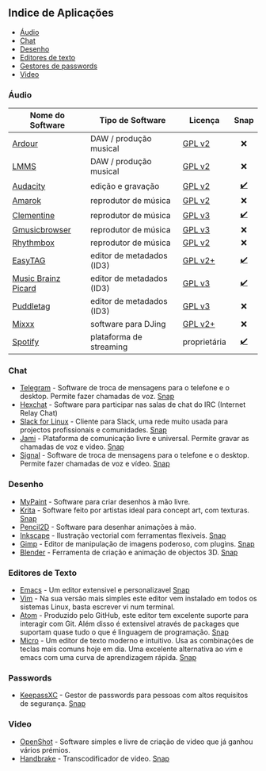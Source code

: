 ## Indice de Aplicações

- [Áudio](#áudio)
- [Chat](#chat)
- [Desenho](#desenho)
- [Editores de texto](#editores-de-texto)
- [Gestores de passwords](#passwords)
- [Video](#video)


### Áudio
Nome do Software | Tipo de Software | Licença | Snap
------------ | ------------- | ---------- | :-------:
[Ardour](https://ardour.org/) | DAW / produção musical | [GPL v2](https://www.gnu.org/licenses/old-licenses/gpl-2.0.pt-br.html) | :x:
[LMMS](https://lmms.io/) | DAW / produção musical | [GPL v2](https://www.gnu.org/licenses/old-licenses/gpl-2.0.pt-br.html) | :x:
[Audacity](https://www.audacityteam.org/) | edição e gravação | [GPL v2](https://www.gnu.org/licenses/old-licenses/gpl-2.0.pt-br.html) | [:heavy_check_mark:](https://snapcraft.io/audacity)
[Amarok](https://amarok.kde.org/) | reprodutor de música | [GPL v2](https://www.gnu.org/licenses/old-licenses/gpl-2.0.pt-br.html) | :x:
[Clementine](https://www.clementine-player.org/) | reprodutor de música | [GPL v3](https://www.gnu.org/licenses/gpl-3.0.pt-br.html) | [:heavy_check_mark:](https://snapcraft.io/clementine)
[Gmusicbrowser](http://gmusicbrowser.org/) | reprodutor de música | [GPL v3](https://www.gnu.org/licenses/gpl-3.0.pt-br.html) | :x:
[Rhythmbox](https://wiki.gnome.org/Apps/Rhythmbox) | reprodutor de música | [GPL v2](https://www.gnu.org/licenses/old-licenses/gpl-2.0.pt-br.html) | :x:
[EasyTAG](https://wiki.gnome.org/Apps/EasyTAG) | editor de metadados (ID3) | [GPL v2+](https://www.gnu.org/licenses/old-licenses/gpl-2.0.pt-br.html) | [:heavy_check_mark:](https://snapcraft.io/gnome-easytag)
[Music Brainz Picard](https://picard.musicbrainz.org/) | editor de metadados (ID3) | [GPL v3](https://www.gnu.org/copyleft/gpl.html) | [:heavy_check_mark:](https://snapcraft.io/picard)
[Puddletag](http://docs.puddletag.net/) | editor de metadados (ID3) | [GPL v3](https://www.gnu.org/licenses/gpl-3.0.pt-br.html) | :x:
[Mixxx](https://www.mixxx.org) | software para DJing | [GPL v2+](https://github.com/mixxxdj/mixxx/blob/master/LICENSE) | :x:
[Spotify](https://snapcraft.io/spotify) | plataforma de streaming | proprietária | [:heavy_check_mark:](https://snapcraft.io/spotify)

### Chat
- [Telegram](https://telegram.org/) - Software de troca de mensagens para o telefone e o desktop. Permite fazer chamadas de voz. [Snap](https://snapcraft.io/telegram-desktop)
- [Hexchat](https://hexchat.github.io/) - Software para participar nas salas de chat do IRC (Internet Relay Chat)
- [Slack for Linux](https://slack.com/downloads/linux) - Cliente para Slack, uma rede muito usada para projectos profissionais e comunidades. [Snap](https://snapcraft.io/slack)
- [Jami](https://jami.net) - Plataforma de comunicação livre e universal. Permite gravar as chamadas de voz e video. [Snap](https://snapcraft.io/jami)
- [Signal](https://signal.org) - Software de troca de mensagens para o telefone e o desktop. Permite fazer chamadas de voz e vídeo. [Snap](https://snapcraft.io/signal-desktop)

### Desenho
- [MyPaint](http://mypaint.org/) - Software para criar desenhos à mão livre. 
- [Krita](https://krita.org) - Software feito por artistas ideal para concept art, com texturas. [Snap](https://snapcraft.io/krita)
- [Pencil2D](https://www.pencil2d.org/) - Software para desenhar animações à mão. 
- [Inkscape](https://inkscape.org/) - Ilustração vectorial com ferramentas flexiveis. [Snap](https://snapcraft.io/inkscape)
- [Gimp](https://www.gimp.org/) - Editor de manipulação de imagens poderoso, com plugins. [Snap](https://snapcraft.io/gimp)
- [Blender](https://www.blender.org/) - Ferramenta de criação e animação de objectos 3D. [Snap](https://snapcraft.io/blender)

### Editores de Texto
- [Emacs](https://www.gnu.org/software/emacs/) - Um editor extensivel e personalizavel [Snap](https://snapcraft.io/emacs)
- [Vim](https://www.vim.org/) - Na sua versão mais simples este editor vem instalado em todos os sistemas Linux, basta escrever vi num terminal. 
- [Atom](https://atom.io/) - Produzido pelo GitHub, este editor tem excelente suporte para interagir com Git. Além disso é extensivel através de packages que suportam quase tudo o que é linguagem de programação. [Snap](https://snapcraft.io/atom)
- [Micro](https://micro-editor.github.io/) - Um editor de texto moderno e intuitivo. Usa as combinações de teclas mais comuns hoje em dia. Uma excelente alternativa ao vim e emacs com uma curva de aprendizagem rápida. [Snap](https://snapcraft.io/micro) 

### Passwords
- [KeepassXC](https://keepassxc.org/) - Gestor de passwords para pessoas com altos requisitos de segurança. [Snap](https://snapcraft.io/keepassxc)

### Video
- [OpenShot](https://www.openshot.org/) - Software simples e livre de criação de video que já ganhou vários prémios. 
- [Handbrake](https://handbrake.fr/) - Transcodificador de video. [Snap](https://snapcraft.io/handbrake-jz)
